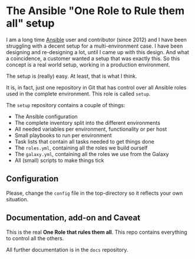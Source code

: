 # The Ansible "One Role to Rule them all" setup

I am a long time [Ansible](http://www.ansible.com) user and contributor
(since 2012) and I have been struggling with a decent setup for
a multi-environment case. I have been designing and re-designing a lot,
until I came up with this design. And what a coincidence, a customer
wanted a setup that was exactly this. So this concept is a real world
setup, working in a production environment.

The setup is (really) easy. At least, that is what I think.

It is, in fact, just one repository in Git that has control over all
Ansible roles used in the complete environment. This role is called
`setup`.

The `setup` repository contains a couple of things:

- The Ansible configuration
- The complete inventory split into the different environments
- All needed variables per environment, functionality or per host
- Small playbooks to run per environment
- Task lists that contain all tasks needed to get things done
- The `roles.yml`, containing all the roles we build ourself
- The `galaxy.yml`, containing all the roles we use from the Galaxy
- All (small) scripts to make things tick


## Configuration

Please, change the `config` file in the top-directory so it reflects
your own situation.

## Documentation, add-on and Caveat

This is the real **One Role that rules them all**.
This repo contains everything to control all the others.

All further documentation is in the `docs` repository.

